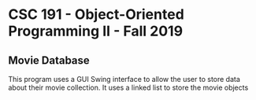 # CSC 191 - Object-Oriented Programming II - Fall 2019

## Movie Database

This program uses a GUI Swing interface to allow the user to store data about their movie collection.  It uses a linked list to store the movie objects
